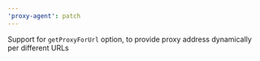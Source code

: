 ```yaml
---
'proxy-agent': patch
---
```


Support for `getProxyForUrl` option, to provide proxy address dynamically per different URLs
